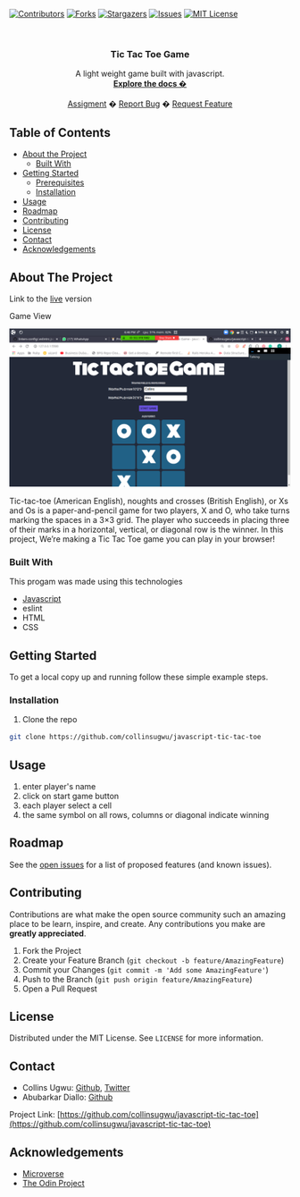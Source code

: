 
<!-- PROJECT SHIELDS -->
<!--
*** I'm using markdown "reference style" links for readability.
*** Reference links are enclosed in brackets [ ] instead of parentheses ( ).
*** See the bottom of this document for the declaration of the reference variables
*** for contributors-url, forks-url, etc. This is an optional, concise syntax you may use.
*** https://www.markdownguide.org/basic-syntax/#reference-style-links
-->
[![Contributors][contributors-shield]][contributors-url]
[![Forks][forks-shield]][forks-url]
[![Stargazers][stars-shield]][stars-url]
[![Issues][issues-shield]][issues-url]
[![MIT License][license-shield]][license-url]



<!-- PROJECT LOGO -->
<br />
<p align="center">
  <h3 align="center">Tic Tac Toe Game</h3>
  <p align="center">
   A light weight game built with javascript.
    <br />
    <a href="https://github.com/collinsugwu/javascript-tic-tac-toe/blob/master/README.md"><strong>Explore the docs �</strong></a>
    <br />
    <br />
    <a href="https://www.theodinproject.com/courses/ruby-programming/lessons/advanced-building-blocks.">Assigment</a>
    �
    <a href="https://github.com/collinsugwu/javascript-tic-tac-toe/issues">Report Bug</a>
    �
    <a href="https://github.com/collinsugwu/javascript-tic-tac-toe/issues">Request Feature</a>
  </p>
</p>


<!-- TABLE OF CONTENTS -->
## Table of Contents

* [About the Project](#about-the-project)
  * [Built With](#built-with)
* [Getting Started](#getting-started)
  * [Prerequisites](#prerequisites)
  * [Installation](#installation)
* [Usage](#usage)
* [Roadmap](#roadmap)
* [Contributing](#contributing)
* [License](#license)
* [Contact](#contact)
* [Acknowledgements](#acknowledgements)



<!-- ABOUT THE PROJECT -->
## About The Project
Link to the [live](https://raw.githack.com/collinsugwu/javascript-tic-tac-toe/development/dist/index.html) version
<p>Game View</p>
<img src="./img/tic-tac-toe.png">

<!-- [![Product Name Screen Shot][product-screenshot]](https://example.com) -->
Tic-tac-toe (American English), noughts and crosses (British English), or Xs and Os is a paper-and-pencil game for two players, X and O, who take turns marking the spaces in a 3×3 grid. The player who succeeds in placing three of their marks in a horizontal, vertical, or diagonal row is the winner.
In this project, We’re making a Tic Tac Toe game you can play in your browser!



### Built With
This progam was made using this technologies
* [Javascript](https://developer.mozilla.org/en-US/docs/Web/JavaScript)
* eslint
* HTML
* CSS


<!-- GETTING STARTED -->
## Getting Started

To get a local copy up and running follow these simple example steps.

### Installation

<!-- 1. Get a free API Key at [https://example.com](https://example.com) -->
1. Clone the repo
```sh
git clone https://github.com/collinsugwu/javascript-tic-tac-toe
```

<!-- USAGE EXAMPLES -->
## Usage
1. enter player's name
2. click on start game button
3. each player select a cell
4. the same symbol on all rows, columns or diagonal indicate winning


<!-- ROADMAP -->
## Roadmap

See the [open issues](https://github.com/collinsugwu/javascript-tic-tac-toe/issues) for a list of proposed features (and known issues).


<!-- CONTRIBUTING -->
## Contributing

Contributions are what make the open source community such an amazing place to be learn, inspire, and create. Any contributions you make are **greatly appreciated**.

1. Fork the Project
2. Create your Feature Branch (`git checkout -b feature/AmazingFeature`)
3. Commit your Changes (`git commit -m 'Add some AmazingFeature'`)
4. Push to the Branch (`git push origin feature/AmazingFeature`)
5. Open a Pull Request



<!-- LICENSE -->
## License

Distributed under the MIT License. See `LICENSE` for more information.


<!-- CONTACT -->
## Contact


* Collins Ugwu: [Github](https://github.com/collinsugwu), [Twitter](https://twitter.com/collinsugwu_me)
* Abubarkar Diallo: [Github](https://github.com/abruzy)

Project Link: [https://github.com/collinsugwu/javascript-tic-tac-toe](https://github.com/collinsugwu/javascript-tic-tac-toe)

<!-- ACKNOWLEDGEMENTS -->
## Acknowledgements
* [Microverse](https://www.microverse.org/)
* [The Odin Project](https://www.theodinproject.com/)




<!-- MARKDOWN LINKS & IMAGES -->
<!-- https://www.markdownguide.org/basic-syntax/#reference-style-links -->
[contributors-shield]: https://img.shields.io/github/contributors/abruzy/bookstore
[contributors-url]: https://github.com/collinsugwu/javascript-tic-tac-toe/graphs/contributors
[forks-shield]: https://img.shields.io/github/forks/abruzy/bookstore
[forks-url]: https://github.com/collinsugwu/javascript-tic-tac-toe/network/members
[stars-shield]: https://img.shields.io/github/stars/abruzy/bookstore
[stars-url]: https://github.com/collinsugwu/javascript-tic-tac-toe/stargazers
[issues-shield]: https://img.shields.io/github/issues/abruzy/bookstore
[issues-url]: https://github.com/collinsugwu/javascript-tic-tac-toe/issues
[license-shield]: https://img.shields.io/github/license/abruzy/bookstore
[license-url]: https://github.com/collinsugwu/javascript-tic-tac-toe/blob/master/LICENSE.txt

